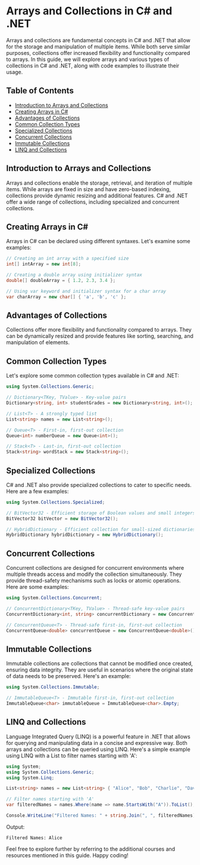 # Arrays and Collections in C# and .NET

Arrays and collections are fundamental concepts in C# and .NET that allow for the storage and manipulation of multiple items. While both serve similar purposes, collections offer increased flexibility and functionality compared to arrays. In this guide, we will explore arrays and various types of collections in C# and .NET, along with code examples to illustrate their usage.

## Table of Contents
- [Introduction to Arrays and Collections](#introduction-to-arrays-and-collections)
- [Creating Arrays in C#](#creating-arrays-in-c)
- [Advantages of Collections](#advantages-of-collections)
- [Common Collection Types](#common-collection-types)
- [Specialized Collections](#specialized-collections)
- [Concurrent Collections](#concurrent-collections)
- [Immutable Collections](#immutable-collections)
- [LINQ and Collections](#linq-and-collections)

## Introduction to Arrays and Collections

Arrays and collections enable the storage, retrieval, and iteration of multiple items. While arrays are fixed in size and have zero-based indexing, collections provide dynamic resizing and additional features. C# and .NET offer a wide range of collections, including specialized and concurrent collections.

## Creating Arrays in C#

Arrays in C# can be declared using different syntaxes. Let's examine some examples:

```csharp
// Creating an int array with a specified size
int[] intArray = new int[8];

// Creating a double array using initializer syntax
double[] doubleArray = { 1.2, 2.3, 3.4 };

// Using var keyword and initializer syntax for a char array
var charArray = new char[] { 'a', 'b', 'c' };
```

## Advantages of Collections

Collections offer more flexibility and functionality compared to arrays. They can be dynamically resized and provide features like sorting, searching, and manipulation of elements.

## Common Collection Types

Let's explore some common collection types available in C# and .NET:

```csharp
using System.Collections.Generic;

// Dictionary<TKey, TValue> - Key-value pairs
Dictionary<string, int> studentGrades = new Dictionary<string, int>();

// List<T> - A strongly typed list
List<string> names = new List<string>();

// Queue<T> - First-in, first-out collection
Queue<int> numberQueue = new Queue<int>();

// Stack<T> - Last-in, first-out collection
Stack<string> wordStack = new Stack<string>();
```

## Specialized Collections

C# and .NET also provide specialized collections to cater to specific needs. Here are a few examples:

```csharp
using System.Collections.Specialized;

// BitVector32 - Efficient storage of Boolean values and small integers
BitVector32 bitVector = new BitVector32();

// HybridDictionary - Efficient collection for small-sized dictionaries
HybridDictionary hybridDictionary = new HybridDictionary();
```

## Concurrent Collections

Concurrent collections are designed for concurrent environments where multiple threads access and modify the collection simultaneously. They provide thread-safety mechanisms such as locks or atomic operations. Here are some examples:

```csharp
using System.Collections.Concurrent;

// ConcurrentDictionary<TKey, TValue> - Thread-safe key-value pairs
ConcurrentDictionary<int, string> concurrentDictionary = new ConcurrentDictionary<int, string>();

// ConcurrentQueue<T> - Thread-safe first-in, first-out collection
ConcurrentQueue<double> concurrentQueue = new ConcurrentQueue<double>();
```

## Immutable Collections

Immutable collections are collections that cannot be modified once created, ensuring data integrity. They are useful in scenarios where the original state of data needs to be preserved. Here's an example:

```csharp
using System.Collections.Immutable;

// ImmutableQueue<T> - Immutable first-in, first-out collection
ImmutableQueue<char> immutableQueue = ImmutableQueue<char>.Empty;
```

## LINQ and Collections

Language Integrated Query (LINQ) is a powerful feature in .NET that allows for querying and manipulating data in a concise and expressive way. Both arrays and collections can be queried using LINQ. Here's a simple example using LINQ with a List to filter names starting with 'A':

```csharp
using System;
using System.Collections.Generic;
using System.Linq;

List<string> names = new List<string> { "Alice", "Bob", "Charlie", "Dave", "Eve" };

// Filter names starting with 'A'
var filteredNames = names.Where(name => name.StartsWith("A")).ToList();

Console.WriteLine("Filtered Names: " + string.Join(", ", filteredNames));
```

Output:
```
Filtered Names: Alice
```

Feel free to explore further by referring to the additional courses and resources mentioned in this guide. Happy coding!
